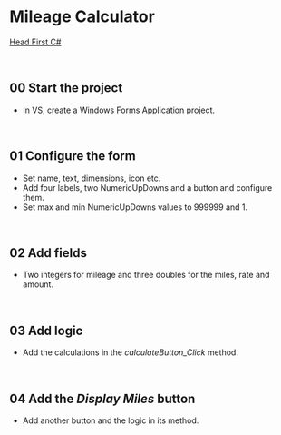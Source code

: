 # Mileage Calculator
[Head First C#](http://www.headfirstlabs.com/books//hfcsharp/)

&nbsp;
## 00 Start the project
* In VS, create a Windows Forms Application project.

&nbsp;
## 01 Configure the form
* Set name, text, dimensions, icon etc.
* Add four labels, two NumericUpDowns and a button and configure them.
* Set max and min NumericUpDowns values to 999999 and 1.

&nbsp;
## 02 Add fields
* Two integers for mileage and three doubles for the miles, rate and amount.

&nbsp;
## 03 Add logic
* Add the calculations in the *calculateButton_Click* method.

&nbsp;
## 04 Add the *Display Miles* button
* Add another button and the logic in its method.
